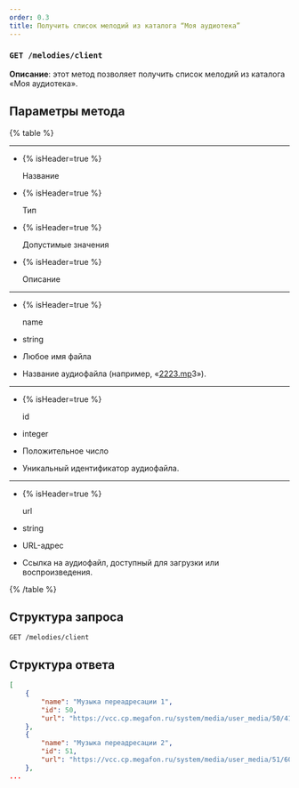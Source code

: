 ```yaml
---
order: 0.3
title: Получить список мелодий из каталога “Моя аудиотека”
---
```


### `GET /melodies/client`

**Описание**: этот метод позволяет получить список мелодий из каталога «Моя аудиотека».

## Параметры метода

{% table %}

---

*  {% isHeader=true %}

   Название

*  {% isHeader=true %}

   Тип

*  {% isHeader=true %}

   Допустимые значения

*  {% isHeader=true %}

   Описание

---

*  {% isHeader=true %}

   name

*  string

*  Любое имя файла

*  Название аудиофайла (например, «[2223\.mp](http://2223.mp)3»).

---

*  {% isHeader=true %}

   id

*  integer

*  Положительное число

*  Уникальный идентификатор аудиофайла.

---

*  {% isHeader=true %}

   url

*  string

*  URL-адрес

*  Ссылка на аудиофайл, доступный для загрузки или воспроизведения.

{% /table %}

## Структура запроса

`GET /melodies/client`

## Структура ответа

```json
[
    {
        "name": "Музыка переадресации 1",
        "id": 50,
        "url": "https://vcc.cp.megafon.ru/system/media/user_media/50/41050dc7719ee8c182e0d703102d9699/"
    },
    {
        "name": "Музыка переадресации 2",
        "id": 51,
        "url": "https://vcc.cp.megafon.ru/system/media/user_media/51/6050c7a3abc0e148821cc3d0b33f87c6/"
    },
...
```